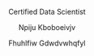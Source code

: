<p align="center">
    <span id="rotatedName"></span>
</p>
<p align="center">
    Certified Data Scientist
</p>

<script>
// Function to rotate alphabet
function rotateAlphabet(text, shift) {
    let result = "";
    for (let i = 0; i < text.length; i++) {
        let charCode = text.charCodeAt(i);
        if (charCode >= 65 && charCode <= 90) {
            result += String.fromCharCode(((charCode - 65 + shift) % 26) + 65);
        } else if (charCode >= 97 && charCode <= 122) {
            result += String.fromCharCode(((charCode - 97 + shift) % 26) + 97);
        } else {
            result += text[i];
        }
    }
    return result;
}

// Rotate the name "Mohit Janbandhu" by 1 position
document.getElementById("rotatedName").innerText = rotateAlphabet("Mohit Janbandhu", 1);
</script>
<!DOCTYPE html>
<html lang="en">
<head>
<meta charset="UTF-8">
<meta name="viewport" content="width=device-width, initial-scale=1.0">
<title>Rotated Text</title>
</head>
<body>
<p align="center">
    Npiju Kboboeivjv
</p>
<p align="center">
    Fhuhlfiw Gdwdvwhqfyl
</p>
</body>
</html>
